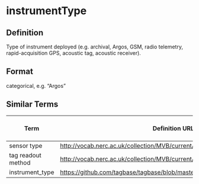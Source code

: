 # instrumentType 

## Definition 
Type of instrument deployed (e.g. archival, Argos, GSM, radio telemetry, rapid-acquisition GPS, acoustic tag, acoustic receiver).

## Format
categorical, e.g. “Argos”

## Similar Terms
|Term|Definition URL|Source Vocabulary Publisher/Creator|
|----|----------|-----------------|
|sensor type| http://vocab.nerc.ac.uk/collection/MVB/current/MVB000170/ | Movebank|
|tag readout method| http://vocab.nerc.ac.uk/collection/MVB/current/MVB000188/ | Movebank|
|instrument_type |https://github.com/tagbase/tagbase/blob/master/eTagMetadataInventory.csv#L3 | Tagbase|

